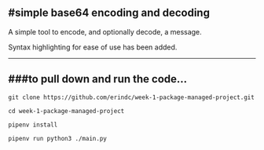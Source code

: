 #simple base64 encoding and decoding
------

A simple tool to encode, and optionally decode, a message.

Syntax highlighting for ease of use has been added.

------

###to pull down and run the code...
------

`git clone https://github.com/erindc/week-1-package-managed-project.git`

`cd week-1-package-managed-project`

`pipenv install`

`pipenv run python3 ./main.py`


